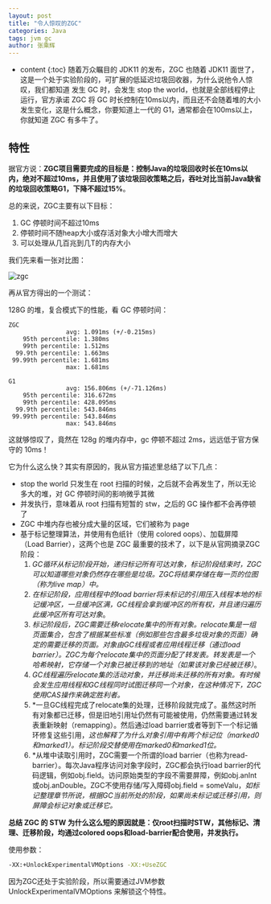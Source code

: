 ```yaml
---
layout: post
title: "令人惊叹的ZGC"
categories: Java
tags: jvm gc
author: 张乘辉
---
```


* content
{:toc}
随着万众瞩目的 JDK11 的发布，ZGC 也随着 JDK11 面世了，这是一个处于实验阶段的，可扩展的低延迟垃圾回收器，为什么说他令人惊叹，我们都知道 发生 GC 时，会发生 stop the world，也就是全部线程停止运行，官方承诺 ZGC 将 GC 时长控制在10ms以内，而且还不会随着堆的大小发生变化，这是什么概念，你要知道上一代的 G1，通常都会在100ms以上，你就知道 ZGC 有多牛了。







## 特性

据官方说：**ZGC项目需要完成的目标是：控制Java的垃圾回收时长在10ms以内，绝对不超过10ms，并且使用了该垃圾回收策略之后，吞吐对比当前Java缺省的垃圾回收策略G1，下降不超过15%**。

总的来说，ZGC主要有以下目标：

1. GC 停顿时间不超过10ms
2. 停顿时间不随heap大小或存活对象大小增大而增大
3. 可以处理从几百兆到几T的内存大小

我们先来看一张对比图：

![zgc](https://raw.githubusercontent.com/objcoding/md-picture/master/img/zgc.png)

再从官方得出的一个测试：

128G 的堆，复合模式下的性能，看 GC 停顿时间：

```
ZGC
                avg: 1.091ms (+/-0.215ms)
    95th percentile: 1.380ms
    99th percentile: 1.512ms
  99.9th percentile: 1.663ms
 99.99th percentile: 1.681ms
                max: 1.681ms

G1
                avg: 156.806ms (+/-71.126ms)
    95th percentile: 316.672ms
    99th percentile: 428.095ms
  99.9th percentile: 543.846ms
 99.99th percentile: 543.846ms
                max: 543.846ms
```

这就够惊叹了，竟然在 128g 的堆内存中，gc 停顿不超过 2ms，远远低于官方保守的 10ms！

它为什么这么快？其实有原因的，我从官方描述里总结了以下几点：

- stop the world 只发生在 root 扫描的时候，之后就不会再发生了，所以无论多大的堆，对 GC 停顿时间的影响微乎其微
- 并发执行，意味着从 root 扫描有短暂的 stw，之后的 GC 操作都不会再停顿了
- ZGC 中堆内存也被分成大量的区域，它们被称为 page
- 基于标记整理算法，并使用有色纸针（使用 colored oops）、加载屏障（Load Barrier），这两个也是 ZGC 最重要的技术了，以下是从官网摘录ZGC阶段：
  1. *GC循环从标记阶段开始，递归标记所有可达对象，标记阶段结束时，ZGC可以知道哪些对象仍然存在哪些是垃圾。ZGC将结果存储在每一页的位图（称为live map）中。*
  2. *在标记阶段，应用线程中的load barrier将未标记的引用压入线程本地的标记缓冲区，一旦缓冲区满，GC线程会拿到缓冲区的所有权，并且递归遍历此缓冲区所有可达对象*。
  3. *标记阶段后，ZGC需要迁移relocate集中的所有对象。relocate集是一组页面集合，包含了根据某些标准（例如那些包含最多垃圾对象的页面）确定的需要迁移的页面。对象由GC线程或者应用线程迁移（通过load barrier）。ZGC为每个relocate集中的页面分配了转发表。转发表是一个哈希映射，它存储一个对象已被迁移到的地址（如果该对象已经被迁移）*。
  4. *GC线程遍历relocate集的活动对象，并迁移尚未迁移的所有对象。有时候会发生应用线程和GC线程同时试图迁移同一个对象，在这种情况下，ZGC使用CAS操作来确定胜利者。*
  5. *一旦GC线程完成了relocate集的处理，迁移阶段就完成了。虽然这时所有对象都已迁移，但是旧地引用址仍然有可能被使用，仍然需要通过转发表重新映射（remapping）。然后通过load barrier或者等到下一个标记循环修复这些引用，*这也解释了为什么对象引用中有两个标记位（marked0和marked1）。标记阶段交替使用在marked0和marked1位。*
  6. *从堆中读取引用时，ZGC需要一个所谓的load barrier（也称为read-barrier）。每次Java程序访问对象字段时，ZGC都会执行load barrier的代码逻辑，例如obj.field。访问原始类型的字段不需要屏障，例如obj.anInt或obj.anDouble。ZGC不使用存储/写入障碍obj.field = someValu，*如标记整理章节所说，根据GC当前所处的阶段，如果尚未标记或迁移引用，则屏障会标记对象或迁移它。*


**总结 ZGC 的 STW 为什么这么短的原因就是：仅root扫描时STW，其他标记、清理、迁移阶段，均通过colored oops和load-barrier配合使用，并发执行。**



使用参数：

```bash
-XX:+UnlockExperimentalVMOptions -XX:+UseZGC
```

因为ZGC还处于实验阶段，所以需要通过JVM参数UnlockExperimentalVMOptions 来解锁这个特性。

















